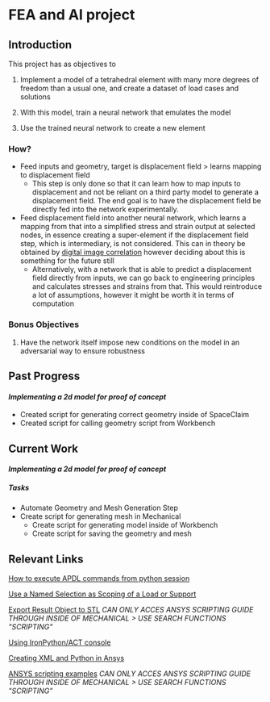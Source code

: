 # FEA and AI project

## Introduction

This project has as objectives to 

1.  Implement a model of a tetrahedral element with many more degrees of freedom than a usual one, and create a dataset of load cases and solutions

2. With this model, train a neural network that emulates the model

3. Use the trained neural network to create a new element

### How?

* Feed inputs and geometry, target is displacement field > learns mapping to displacement field 
  * This step is only done so that it can learn how to map inputs to displacement and not be reliant on a third party model to generate a displacement field. The end goal is to have the displacement field be directly fed into the network experimentally.
* Feed displacement field into another neural network, which learns a mapping from that into a simplified stress and strain output at selected nodes, in essence creating a super-element if the displacement field step, which is intermediary, is not considered. This can in theory be obtained by [digital image correlation](https://en.wikipedia.org/wiki/Digital_image_correlation_and_tracking) however deciding about this is something for the future still
  * Alternatively, with a network that is able to predict a displacement field directly from inputs, we can go back to engineering principles and calculates stresses and strains from that. This would reintroduce a lot of assumptions, however it might be worth it in terms of computation

### Bonus Objectives

1. Have the network itself impose new conditions on the model in an adversarial  way to ensure robustness

## Past Progress
#### _Implementing a 2d model for proof of concept_
  * Created script for generating correct geometry inside of SpaceClaim
  * Created script for calling geometry script from Workbench
## Current Work
#### _Implementing a 2d model for proof of concept_

##### Tasks

* Automate Geometry and Mesh Generation Step
* Create script for generating mesh in Mechanical
  * Create script for generating model inside of Workbench
  * Create script for saving the geometry and mesh





## Relevant Links

[How to execute APDL commands from python session](https://www.youtube.com/watch?v=bSP9pi-4QW0)

[Use a Named Selection as Scoping of a Load or Support](https://ansyshelp.ansys.com/account/secured?returnurl=/Views/Secured/corp/v201/en/act_script/act_script_examples_NamedSelection_as_Scoping.html)

[Export Result Object to STL](https://ansyshelp.ansys.com/account/secured?returnurl=/Views/Secured/corp/v201/en/act_script/act_script_examples_export_result_object.html) *CAN ONLY ACCES ANSYS SCRIPTING GUIDE THROUGH INSIDE OF MECHANICAL > USE SEARCH FUNCTIONS "SCRIPTING"*

[Using IronPython/ACT console](https://www.youtube.com/watch?v=txPimWRh8nM) 

[Creating XML and Python in Ansys](https://www.youtube.com/watch?v=fURQ-22YKmc)

[ANSYS scripting examples](https://ansyshelp.ansys.com/account/secured?returnurl=/Views/Secured/corp/v201/en/act_script/pt03.html) *CAN ONLY ACCES ANSYS SCRIPTING GUIDE THROUGH INSIDE OF MECHANICAL > USE SEARCH FUNCTIONS "SCRIPTING"*